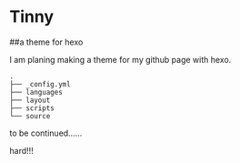 Tinny
=====

##a theme for hexo

I am planing making a theme for my github page with hexo.

    .
    ├── _config.yml
    ├── languages
    ├── layout
    ├── scripts
    └── source

to be continued……


hard!!!